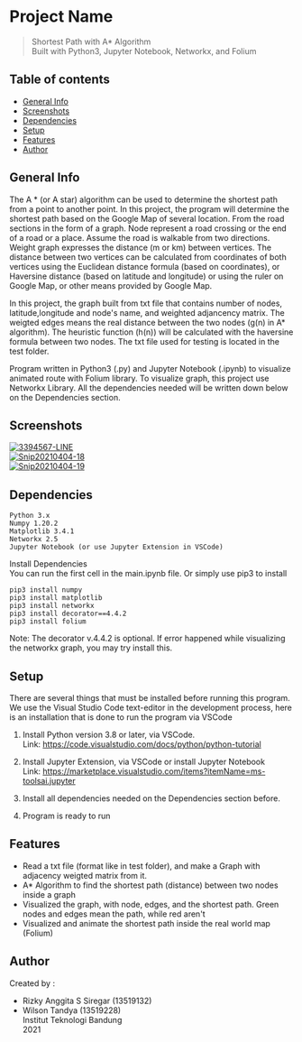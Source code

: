# Project Name
> Shortest Path with A* Algorithm <br>
> Built with Python3, Jupyter Notebook, Networkx, and Folium

## Table of contents
* [General Info](#general-info)
* [Screenshots](#screenshots)
* [Dependencies](#dependencies)
* [Setup](#setup)
* [Features](#features)
* [Author](#author)

## General Info
The A * (or A star) algorithm can be used to determine the shortest path from a point
to another point. In this project, the program will determine the shortest path based on the
Google Map of several location. From the road sections in the form of a graph. Node represent
a road crossing or the end of a road or a place. Assume the road is walkable from two directions. Weight
graph expresses the distance (m or km) between vertices. The distance between two vertices can be calculated from
coordinates of both vertices using the Euclidean distance formula (based on coordinates), or Haversine distance
(based on latitude and longitude) or using the ruler on Google Map, or other means provided by Google Map.

In this project, the graph built from txt file that contains number of nodes, latitude,longitude and node's name,
and weighted adjancency matrix. The weigted edges means the real distance between the two nodes (g(n) in A* algorithm).
The heuristic function (h(n)) will be calculated with the haversine formula between two nodes. The txt file used for testing is
located in the test folder.

Program written in Python3 (.py) and Jupyter Notebook (.ipynb) to visualize animated route with Folium library.
To visualize graph, this project use Networkx Library. All the dependencies needed will be written down below on the Dependencies section.

## Screenshots
<a href="https://imgbb.com/"><img src="https://i.ibb.co/kytY6XM/3394567-LINE.jpg" alt="3394567-LINE" border="0" title="test"></a> <br>
<a href="https://ibb.co/wQKDQBz"><img src="https://i.ibb.co/vdJ2dVj/Snip20210404-18.png" alt="Snip20210404-18" border="0"></a> <br>
<a href="https://ibb.co/G9zRr9d"><img src="https://i.ibb.co/ScFBZc6/Snip20210404-19.png" alt="Snip20210404-19" border="0"></a>

## Dependencies
```
Python 3.x
Numpy 1.20.2
Matplotlib 3.4.1
Networkx 2.5
Jupyter Notebook (or use Jupyter Extension in VSCode)
```
Install Dependencies <br>
You can run the first cell in the main.ipynb file. Or simply use pip3 to install
```
pip3 install numpy
pip3 install matplotlib
pip3 install networkx
pip3 install decorator==4.4.2
pip3 install folium
```
Note: The decorator v.4.4.2 is optional. If error happened while visualizing the networkx graph, you may try install this.

## Setup
There are several things that must be installed before running this program. We use the Visual Studio Code text-editor in the development process, here is an installation that is done to run the program via VSCode

1. Install Python version 3.8 or later, via VSCode. <br>
    Link: https://code.visualstudio.com/docs/python/python-tutorial

2. Install Jupyter Extension, via VSCode or install Jupyter Notebook <br>
Link: https://marketplace.visualstudio.com/items?itemName=ms-toolsai.jupyter

3. Install all dependencies needed on the Dependencies section before.
4. Program is ready to run


## Features
* Read a txt file (format like in test folder), and make a Graph with adjacency weigted matrix from it.
* A* Algorithm to find the shortest path (distance) between two nodes inside a graph
* Visualized the graph, with node, edges, and the shortest path. Green nodes and edges mean the path, while red aren't
* Visualized and animate the shortest path inside the real world map (Folium)

## Author
Created by :
- Rizky Anggita S Siregar (13519132)
- Wilson Tandya (13519228) <br>
Institut Teknologi Bandung <br>
2021